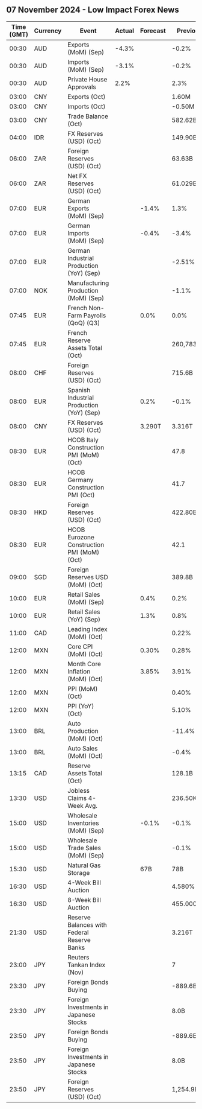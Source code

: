 ## 07 November 2024 - Low Impact Forex News

| Time (GMT) | Currency | Event | Actual | Forecast | Previous |
|------|----------|-------|--------|----------|----------|
| 00:30 | AUD | Exports (MoM) (Sep) | -4.3% |  | -0.2% |
| 00:30 | AUD | Imports (MoM) (Sep) | -3.1% |  | -0.2% |
| 00:30 | AUD | Private House Approvals | 2.2% |  | 2.3% |
| 03:00 | CNY | Exports (Oct) |  |  | 1.60M |
| 03:00 | CNY | Imports (Oct) |  |  | -0.50M |
| 03:00 | CNY | Trade Balance (Oct) |  |  | 582.62B |
| 04:00 | IDR | FX Reserves (USD) (Oct) |  |  | 149.90B |
| 06:00 | ZAR | Foreign Reserves (USD) (Oct) |  |  | 63.63B |
| 06:00 | ZAR | Net FX Reserves (USD) (Oct) |  |  | 61.029B |
| 07:00 | EUR | German Exports (MoM) (Sep) |  | -1.4% | 1.3% |
| 07:00 | EUR | German Imports (MoM) (Sep) |  | -0.4% | -3.4% |
| 07:00 | EUR | German Industrial Production (YoY) (Sep) |  |  | -2.51% |
| 07:00 | NOK | Manufacturing Production (MoM) (Sep) |  |  | -1.1% |
| 07:45 | EUR | French Non-Farm Payrolls (QoQ) (Q3) |  | 0.0% | 0.0% |
| 07:45 | EUR | French Reserve Assets Total (Oct) |  |  | 260,783.0M |
| 08:00 | CHF | Foreign Reserves (USD) (Oct) |  |  | 715.6B |
| 08:00 | EUR | Spanish Industrial Production (YoY) (Sep) |  | 0.2% | -0.1% |
| 08:00 | CNY | FX Reserves (USD) (Oct) |  | 3.290T | 3.316T |
| 08:30 | EUR | HCOB Italy Construction PMI (MoM) (Oct) |  |  | 47.8 |
| 08:30 | EUR | HCOB Germany Construction PMI (Oct) |  |  | 41.7 |
| 08:30 | HKD | Foreign Reserves (USD) (Oct) |  |  | 422.80B |
| 08:30 | EUR | HCOB Eurozone Construction PMI (MoM) (Oct) |  |  | 42.1 |
| 09:00 | SGD | Foreign Reserves USD (MoM) (Oct) |  |  | 389.8B |
| 10:00 | EUR | Retail Sales (MoM) (Sep) |  | 0.4% | 0.2% |
| 10:00 | EUR | Retail Sales (YoY) (Sep) |  | 1.3% | 0.8% |
| 11:00 | CAD | Leading Index (MoM) (Oct) |  |  | 0.22% |
| 12:00 | MXN | Core CPI (MoM) (Oct) |  | 0.30% | 0.28% |
| 12:00 | MXN | Month Core Inflation (MoM) (Oct) |  | 3.85% | 3.91% |
| 12:00 | MXN | PPI (MoM) (Oct) |  |  | 0.40% |
| 12:00 | MXN | PPI (YoY) (Oct) |  |  | 5.10% |
| 13:00 | BRL | Auto Production (MoM) (Oct) |  |  | -11.4% |
| 13:00 | BRL | Auto Sales (MoM) (Oct) |  |  | -0.4% |
| 13:15 | CAD | Reserve Assets Total (Oct) |  |  | 128.1B |
| 13:30 | USD | Jobless Claims 4-Week Avg. |  |  | 236.50K |
| 15:00 | USD | Wholesale Inventories (MoM) (Sep) |  | -0.1% | -0.1% |
| 15:00 | USD | Wholesale Trade Sales (MoM) (Sep) |  |  | -0.1% |
| 15:30 | USD | Natural Gas Storage |  | 67B | 78B |
| 16:30 | USD | 4-Week Bill Auction |  |  | 4.580% |
| 16:30 | USD | 8-Week Bill Auction |  |  | 455.000% |
| 21:30 | USD | Reserve Balances with Federal Reserve Banks |  |  | 3.216T |
| 23:00 | JPY | Reuters Tankan Index (Nov) |  |  | 7 |
| 23:30 | JPY | Foreign Bonds Buying |  |  | -889.6B |
| 23:30 | JPY | Foreign Investments in Japanese Stocks |  |  | 8.0B |
| 23:50 | JPY | Foreign Bonds Buying |  |  | -889.6B |
| 23:50 | JPY | Foreign Investments in Japanese Stocks |  |  | 8.0B |
| 23:50 | JPY | Foreign Reserves (USD) (Oct) |  |  | 1,254.9B |
